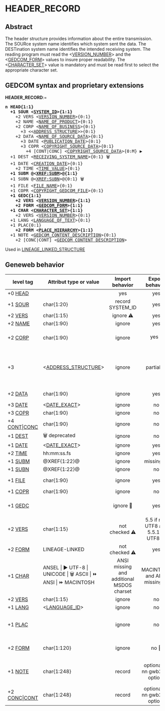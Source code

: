 ﻿<!-- licence GPL V2, cf https://github.com/TitiFix/geneweb -->
# HEADER_RECORD
## Abstract
The header structure provides information about the entire transmission. The SOURce system name
identifies which system sent the data. The DESTination system name identifies the intended receiving
system. The reading program must read the &lt;<a href=Ged.VERSION_NUMBER.md>VERSION_NUMBER</a>&gt; and the &lt;<a href=Ged.GEDCOM_FORM.md>GEDCOM_FORM</a>&gt; values to insure proper readability.
The &lt;<a href=Ged.CHARACTER_SET.md>CHARACTER_SET</a>&gt; value is mandatory and must be read first to select the appropriate character set.


## GEDCOM syntax and proprietary extensions

**HEADER_RECORD**:=
<pre>
<b>n HEAD{1:1}</b>
<b>  +1 SOUR &lt;<a href=Ged.SYSTEM_ID.md>SYSTEM_ID</a>&gt;{1:1}</b>
    +2 VERS &lt;<a href=Ged.VERSION_NUMBER.md>VERSION_NUMBER</a>&gt;{0:1}
    +2 NAME &lt;<a href=Ged.NAME_OF_PRODUCT.md>NAME_OF_PRODUCT</a>&gt;{0:1}
    +2 CORP &lt;<a href=Ged.NAME_OF_BUSINESS.md>NAME_OF_BUSINESS</a>&gt;{0:1}
      +3 &lt;&lt;<a href=Ged.ADDRESS_STRUCTURE.md>ADDRESS_STRUCTURE</a>&gt;&gt;{0:1}
    +2 DATA &lt;<a href=Ged.NAME_OF_SOURCE_DATA.md>NAME_OF_SOURCE_DATA</a>&gt;{0:1}
      +3 DATE &lt;<a href=Ged.PUBLICATION_DATE.md>PUBLICATION_DATE</a>&gt;{0:1}
      +3 COPR &lt;<a href=Ged.COPYRIGHT_SOURCE_DATA.md>COPYRIGHT_SOURCE_DATA</a>&gt;{0:1}
        +4 [CONT|CONC] &lt;<a href=Ged.COPYRIGHT_SOURCE_DATA.md>COPYRIGHT_SOURCE_DATA</a>&gt;{0:M} &#x25B6;
  +1 DEST &lt;<a href=Ged.RECEIVING_SYSTEM_NAME.md>RECEIVING_SYSTEM_NAME</a>&gt;{0:1} &#x1F5D1;
  +1 DATE &lt;<a href=Ged.CREATION_DATE.md>CREATION_DATE</a>&gt;{0:1}
    +2 TIME &lt;<a href=Ged.TIME_VALUE.md>TIME_VALUE</a>&gt;{0:1}
<b>  +1 SUBM @&lt;<a href=Ged.XREF_SUBM.md>XREF:SUBM</a>&gt;@{1:1}</b>
  +1 SUBN @&lt;<a href=Ged.XREF_SUBN.md>XREF:SUBN</a>&gt;@{0:1} &#x1F5D1;
  +1 FILE &lt;<a href=Ged.FILE_NAME.md>FILE_NAME</a>&gt;{0:1}
  +1 COPR &lt;<a href=Ged.COPYRIGHT_GEDCOM_FILE.md>COPYRIGHT_GEDCOM_FILE</a>&gt;{0:1}
<b>  +1 GEDC{1:1}</b>
<b>    +2 VERS &lt;<a href=Ged.VERSION_NUMBER.md>VERSION_NUMBER</a>&gt;{1:1}</b>
<b>    +2 FORM &lt;<a href=Ged.GEDCOM_FORM.md>GEDCOM_FORM</a>&gt;{1:1}</b>
<b>  +1 CHAR &lt;<a href=Ged.CHARACTER_SET.md>CHARACTER_SET</a>&gt;{1:1}</b>
    +2 VERS &lt;<a href=Ged.VERSION_NUMBER.md>VERSION_NUMBER</a>&gt;{0:1}
  +1 LANG &lt;<a href=Ged.LANGUAGE_OF_TEXT.md>LANGUAGE_OF_TEXT</a>&gt;{0:1}
  +1 PLAC{0:1}
<b>    +2 FORM &lt;<a href=Ged.PLACE_HIERARCHY.md>PLACE_HIERARCHY</a>&gt;{1:1}</b>
  +1 NOTE &lt;<a href=Ged.GEDCOM_CONTENT_DESCRIPTION.md>GEDCOM_CONTENT_DESCRIPTION</a>&gt;{0:1}
    +2 [CONC|CONT] &lt;<a href=Ged.GEDCOM_CONTENT_DESCRIPTION.md>GEDCOM_CONTENT_DESCRIPTION</a>&gt;
</pre>
Used in <a href=Ged.LINEAGE_LINKED_STRUCTURE.md>LINEAGE_LINKED_STRUCTURE</a><br />


## Geneweb behavior



level tag  | Attribut type or value | Import behavior | Export behavior  | Comment 
---------- | ------------- | :---------------: | :-----------------:| -----------
+0 <a href=Ged.GLOSSARY.md#head>HEAD</a> |  | yes | yes | 
+1 <a href=Ged.GLOSSARY.md#sour>SOUR</a> | char{1:20} | record SYSTEM_ID | yes | export with SYSTEM_ID=Geneweb
+2 <a href=Ged.GLOSSARY.md#vers>VERS</a> | char{1:15} | ignore &#x26A0; | yes | export geneweb version
+2 <a href=Ged.GLOSSARY.md#name>NAME</a> | char{1:90} | ignore | yes | export name gwb2ged
+2 <a href=Ged.GLOSSARY.md#corp>CORP</a> | char{1:90} | ignore | yes &#x2753; | export INRIA name; "geneweb team" would be better &#x1F4CD;
+3  | &lt;<a href=Ged.ADDRESS_STRUCTURE.md>ADDRESS_STRUCTURE</a>&gt; | ignore | partial &#x26A0; | url http://www.geneweb.org export in postal address (ADDR tag). Shall be corrected with WWW tag.
+2 <a href=Ged.GLOSSARY.md#data>DATA</a> | char{1:90} | ignore | yes | export name of gw database
+3 <a href=Ged.GLOSSARY.md#date>DATE</a> | &lt;<a href=Ged.DATE_EXACT.md>DATE_EXACT</a>&gt; | ignore | no | 
+3 <a href=Ged.GLOSSARY.md#copr>COPR</a> | char{1:90} | ignore | no | 
+4 <a href=Ged.GLOSSARY.md#cont>CONT</a>\|<a href=Ged.GLOSSARY.md#conc>CONC</a> | char{1:90} | ignore | no | 
+1 <a href=Ged.GLOSSARY.md#dest>DEST</a> | 🗑 deprecated | ignore | no | 
+1 <a href=Ged.GLOSSARY.md#date>DATE</a> | &lt;<a href=Ged.DATE_EXACT.md>DATE_EXACT</a>&gt; | ignore | yes | Creation date
+2 <a href=Ged.GLOSSARY.md#time>TIME</a> |  hh:mm:ss.fs  | ignore | yes | Creation time
+1 <a href=Ged.GLOSSARY.md#subm>SUBM</a> | @XREF{1:22}@ | ignore | missing &#x26A0; | export SUBM tag to add
+1 <a href=Ged.GLOSSARY.md#subn>SUBN</a> | @XREF{1:22}@ | ignore | no | 
+1 <a href=Ged.GLOSSARY.md#file>FILE</a> | char{1:90} | ignore | yes | name of gedcom file maked
+1 <a href=Ged.GLOSSARY.md#copr>COPR</a> | char{1:90} | ignore | no | 
+1 <a href=Ged.GLOSSARY.md#gedc>GEDC</a> |  | ignore &#x1F4CD; | yes | import should check GEDC.VERS and GEDC.Form
+2 <a href=Ged.GLOSSARY.md#vers>VERS</a> | char{1:15} | not checked &#x26A0; | 5.5 if non UTF8 and 5.5.1. if UTF8 &#x26A0; | always 5.5.1 must be assumed (some tag 5.5.1)
+2 <a href=Ged.GLOSSARY.md#form>FORM</a> |  LINEAGE-LINKED  | not checked &#x26A0; | yes | 
+1 <a href=Ged.GLOSSARY.md#char>CHAR</a> |  ANSEL \| &#x25B6; UTF-8 \| UNICODE \| &#x1F5D1; ASCII \| &#x23E9; ANSI \| &#x23E9; MACINTOSH  | ANSI missing and additional MSDOS charset | MACINTOSH and ANSI missing &#x26A0; | ANSI and MACINTOSH charset missing &#x26A0; - <a href=https://github.com/geneweb/geneweb/issues/627>Issue #627</a>,UTF-8 with BOM is not supported see -<a href=https://github.com/geneweb/geneweb/issues/637>Issue #637</a>
+2 <a href=Ged.GLOSSARY.md#vers>VERS</a> | char{1:15} | ignore | no | 
+1 <a href=Ged.GLOSSARY.md#lang>LANG</a> | &lt;<a href=Ged.LANGUAGE_ID.md>LANGUAGE_ID</a>&gt; | ignore | no | 
+1 <a href=Ged.GLOSSARY.md#plac>PLAC</a> |  | ignore | no | &#x1F4CD; must be used for correct import of subdivision field (lieux dits)
+2 <a href=Ged.GLOSSARY.md#form>FORM</a> | char{1:120} | ignore | no &#x1F4CD; | can be used to detect subdivision position in place.
+1 <a href=Ged.GLOSSARY.md#note>NOTE</a> | char{1:248} | record | optional (-nn gwb2ged option) | only the first page of chronicles/notes. &#x1F4CD; export all pages would be better.
+2 <a href=Ged.GLOSSARY.md#conc>CONC</a>\|<a href=Ged.GLOSSARY.md#cont>CONT</a> | char{1:248} | record | optional (-nn gwb2ged option) | 



